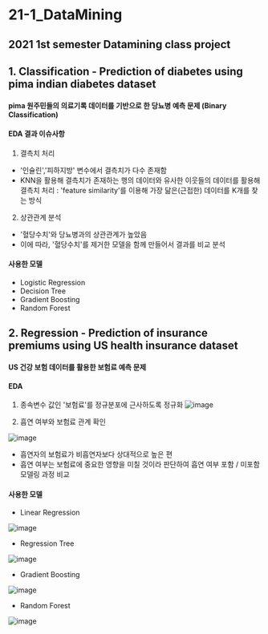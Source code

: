 # 21-1_DataMining

## 2021 1st semester Datamining class project 


## 1. Classification - Prediction of diabetes using pima indian diabetes dataset
#### pima 원주민들의 의료기록 데이터를 기반으로 한 당뇨병 예측 문제 (Binary Classification)

#### EDA 결과 이슈사항
1) 결측치 처리 
- '인슐린','피하지방' 변수에서 결측치가 다수 존재함
- KNN을 활용해 결측치가 존재하는 행의 데이터와 유사한 이웃들의 데이터를 활용해 결측치 처리
  : 'feature similarity'를 이용해 가장 닮은(근접한) 데이터를 K개를 찾는 방식
2) 상관관계 분석
- '혈당수치'와 당뇨병과의 상관관계가 높았음
- 이에 따라, '혈당수치'를 제거한 모델을 함께 만들어서 결과를 비교 분석


#### 사용한 모델 
- Logistic Regression
- Decision Tree
- Gradient Boosting
- Random Forest

## 2. Regression - Prediction of insurance premiums using US health insurance dataset
#### US 건강 보험 데이터를 활용한 보험료 예측 문제 

#### EDA 
1) 종속변수 값인 '보험료'를 정규분포에 근사하도록 정규화
![image](https://user-images.githubusercontent.com/60679596/146880897-42afdbe4-eb45-4658-ad70-76695d256c71.png)



2) 흡연 여부와 보험료 관계 확인

![image](https://user-images.githubusercontent.com/60679596/146880979-9d1f2af8-3231-4cb5-9a1b-2780d4ada2fd.png)


- 흡연자의 보험료가 비흡연자보다 상대적으로 높은 편
- 흡연 여부는 보험료에 중요한 영향을 미칠 것이라 판단하여 흡연 여부 포함 / 미포함 모델링 과정 비교 



#### 사용한 모델 
- Linear Regression

![image](https://user-images.githubusercontent.com/60679596/146880831-e56690c5-6217-41b4-bec2-edd9029cccd1.png)

- Regression Tree

![image](https://user-images.githubusercontent.com/60679596/146880673-e4465d19-f1e9-4050-9180-b3e29b379e14.png)


- Gradient Boosting

![image](https://user-images.githubusercontent.com/60679596/146880795-6d1c638e-ec4f-4bdc-b0cf-6df1a957aad4.png)

- Random Forest

![image](https://user-images.githubusercontent.com/60679596/146880750-fbe17cae-9ce7-4a1c-a05e-348e490a93d4.png)

